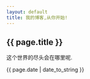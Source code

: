 ```yaml
---
layout: default
title: 我的博客,从你开始!
---
```


<h2>{{ page.title }}</h2>
<p>这个世界的尽头会在哪里呢.</p>
<p>{{ page.date | date_to_string }}</p>

